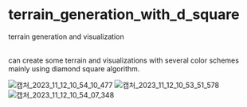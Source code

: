 # terrain_generation_with_d_square
terrain generation and visualization<br><br>

can create some terrain and visualizations with several color schemes mainly using diamond square algorithm.

<examples>![캡처_2023_11_12_10_54_10_477](https://github.com/systil3/terrain_generation_with_d_square/assets/87977576/a753448b-9455-4188-8e83-ebb39f7d42cf)
![캡처_2023_11_12_10_53_51_578](https://github.com/systil3/terrain_generation_with_d_square/assets/87977576/e8cc02b5-f3c3-42a0-844c-906c4f95f1ae)
![캡처_2023_11_12_10_54_07_348](https://github.com/systil3/terrain_generation_with_d_square/assets/87977576/4120a7a4-ef4d-4b00-bd83-4601ed907542)
